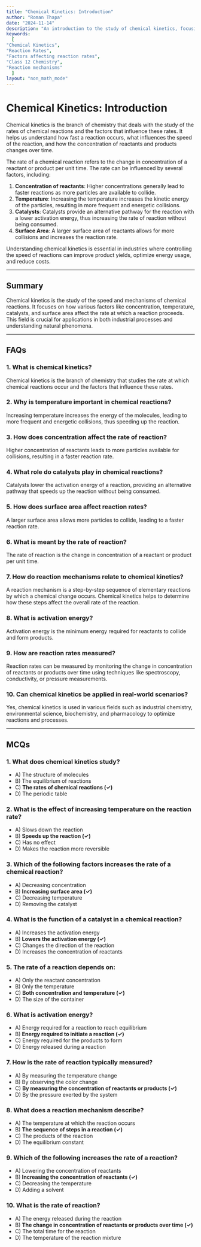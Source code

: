 ```yaml
---
title: "Chemical Kinetics: Introduction"
author: "Roman Thapa"
date: "2024-11-14"
description: "An introduction to the study of chemical kinetics, focusing on the rates of chemical reactions and the factors affecting them."
keywords:
  [
"Chemical Kinetics",
"Reaction Rates",
"Factors affecting reaction rates",
"Class 12 Chemistry",
"Reaction mechanisms"
  ]
layout: "non_math_mode"
---
```


# Chemical Kinetics: Introduction

Chemical kinetics is the branch of chemistry that deals with the study of the rates of chemical reactions and the factors that influence these rates. It helps us understand how fast a reaction occurs, what influences the speed of the reaction, and how the concentration of reactants and products changes over time.

The rate of a chemical reaction refers to the change in concentration of a reactant or product per unit time. The rate can be influenced by several factors, including:

1. **Concentration of reactants**: Higher concentrations generally lead to faster reactions as more particles are available to collide.
2. **Temperature**: Increasing the temperature increases the kinetic energy of the particles, resulting in more frequent and energetic collisions.
3. **Catalysts**: Catalysts provide an alternative pathway for the reaction with a lower activation energy, thus increasing the rate of reaction without being consumed.
4. **Surface Area**: A larger surface area of reactants allows for more collisions and increases the reaction rate.

Understanding chemical kinetics is essential in industries where controlling the speed of reactions can improve product yields, optimize energy usage, and reduce costs.

---

## Summary

Chemical kinetics is the study of the speed and mechanisms of chemical reactions. It focuses on how various factors like concentration, temperature, catalysts, and surface area affect the rate at which a reaction proceeds. This field is crucial for applications in both industrial processes and understanding natural phenomena.

---

## FAQs

### 1. What is chemical kinetics?

Chemical kinetics is the branch of chemistry that studies the rate at which chemical reactions occur and the factors that influence these rates.

### 2. Why is temperature important in chemical reactions?

Increasing temperature increases the energy of the molecules, leading to more frequent and energetic collisions, thus speeding up the reaction.

### 3. How does concentration affect the rate of reaction?

Higher concentration of reactants leads to more particles available for collisions, resulting in a faster reaction rate.

### 4. What role do catalysts play in chemical reactions?

Catalysts lower the activation energy of a reaction, providing an alternative pathway that speeds up the reaction without being consumed.

### 5. How does surface area affect reaction rates?

A larger surface area allows more particles to collide, leading to a faster reaction rate.

### 6. What is meant by the rate of reaction?

The rate of reaction is the change in concentration of a reactant or product per unit time.

### 7. How do reaction mechanisms relate to chemical kinetics?

A reaction mechanism is a step-by-step sequence of elementary reactions by which a chemical change occurs. Chemical kinetics helps to determine how these steps affect the overall rate of the reaction.

### 8. What is activation energy?

Activation energy is the minimum energy required for reactants to collide and form products.

### 9. How are reaction rates measured?

Reaction rates can be measured by monitoring the change in concentration of reactants or products over time using techniques like spectroscopy, conductivity, or pressure measurements.

### 10. Can chemical kinetics be applied in real-world scenarios?

Yes, chemical kinetics is used in various fields such as industrial chemistry, environmental science, biochemistry, and pharmacology to optimize reactions and processes.

---

## MCQs

### 1. What does chemical kinetics study?
- A) The structure of molecules
- B) The equilibrium of reactions
- C) **The rates of chemical reactions (✓)**
- D) The periodic table

### 2. What is the effect of increasing temperature on the reaction rate?
- A) Slows down the reaction
- B) **Speeds up the reaction (✓)**
- C) Has no effect
- D) Makes the reaction more reversible

### 3. Which of the following factors increases the rate of a chemical reaction?
- A) Decreasing concentration
- B) **Increasing surface area (✓)**
- C) Decreasing temperature
- D) Removing the catalyst

### 4. What is the function of a catalyst in a chemical reaction?
- A) Increases the activation energy
- B) **Lowers the activation energy (✓)**
- C) Changes the direction of the reaction
- D) Increases the concentration of reactants

### 5. The rate of a reaction depends on:
- A) Only the reactant concentration
- B) Only the temperature
- C) **Both concentration and temperature (✓)**
- D) The size of the container

### 6. What is activation energy?
- A) Energy required for a reaction to reach equilibrium
- B) **Energy required to initiate a reaction (✓)**
- C) Energy required for the products to form
- D) Energy released during a reaction

### 7. How is the rate of reaction typically measured?
- A) By measuring the temperature change
- B) By observing the color change
- C) **By measuring the concentration of reactants or products (✓)**
- D) By the pressure exerted by the system

### 8. What does a reaction mechanism describe?
- A) The temperature at which the reaction occurs
- B) **The sequence of steps in a reaction (✓)**
- C) The products of the reaction
- D) The equilibrium constant

### 9. Which of the following increases the rate of a reaction?
- A) Lowering the concentration of reactants
- B) **Increasing the concentration of reactants (✓)**
- C) Decreasing the temperature
- D) Adding a solvent

### 10. What is the rate of reaction?
- A) The energy released during the reaction
- B) **The change in concentration of reactants or products over time (✓)**
- C) The total time for the reaction
- D) The temperature of the reaction mixture